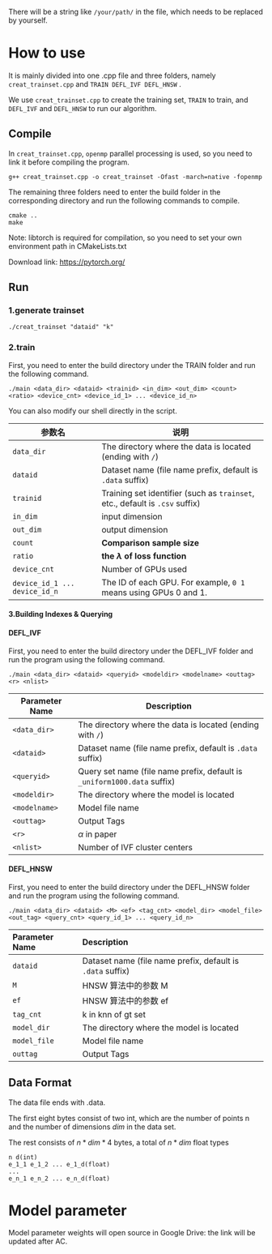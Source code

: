 There will be a string like `/your/path/` in the file, which needs to be replaced by yourself.

# How to use

It is mainly divided into one .cpp file and three folders, namely `creat_trainset.cpp` and `TRAIN DEFL_IVF DEFL_HNSW` .

We use `creat_trainset.cpp` to create the training set, `TRAIN` to train, and `DEFL_IVF` and `DEFL_HNSW` to run our algorithm.

## Compile

In `creat_trainset.cpp`, `openmp` parallel processing is used, so you need to link it before compiling the program.

```
g++ creat_trainset.cpp -o creat_trainset -Ofast -march=native -fopenmp
```

The remaining three folders need to enter the build folder in the corresponding directory and run the following commands to compile.

```
cmake ..
make
```

Note: libtorch is required for compilation, so you need to set your own environment path in CMakeLists.txt

Download link: https://pytorch.org/

## Run

### 1.generate trainset

```
./creat_trainset "dataid" "k"
```

### 2.train

First, you need to enter the build directory under the TRAIN folder and run the following command.

```
./main <data_dir> <dataid> <trainid> <in_dim> <out_dim> <count> <ratio> <device_cnt> <device_id_1> ... <device_id_n>
```

You can also modify our shell directly in the script.

| 参数名                        | 说明                                                         |
| ----------------------------- | ------------------------------------------------------------ |
| `data_dir`                    | The directory where the data is located (ending with `/`)    |
| `dataid`                      | Dataset name (file name prefix, default is `.data` suffix)   |
| `trainid`                     | Training set identifier (such as `trainset`, etc., default is `.csv` suffix) |
| `in_dim`                      | input dimension                                              |
| `out_dim`                     | output dimension                                             |
| `count`                       | **Comparison sample size**                                   |
| `ratio`                       | **the  $\lambda$  of loss function**                         |
| `device_cnt`                  | Number of GPUs used                                          |
| `device_id_1 ... device_id_n` | The ID of each GPU. For example, `0 1` means using GPUs 0 and 1. |

#### 3.Building Indexes & Querying

#### DEFL_IVF

First, you need to enter the build directory under the DEFL_IVF folder and run the program using the following command.

```
./main <data_dir> <dataid> <queryid> <modeldir> <modelname> <outtag> <r> <nlist>
```

| Parameter Name        | Description                                                         |
| ------------- | ------------------------------------------------------------ |
| `<data_dir>`  | The directory where the data is located (ending with `/`)    |
| `<dataid>`    | Dataset name (file name prefix, default is `.data` suffix)   |
| `<queryid>`   | Query set name (file name prefix, default is `_uniform1000.data` suffix) |
| `<modeldir>`  | The directory where the model is located                     |
| `<modelname>` | Model file name                                              |
| `<outtag>`    | Output Tags                                                  |
| `<r>`         | $\alpha$ in paper                                            |
| `<nlist>`     | Number of IVF cluster centers                                |

#### DEFL_HNSW

First, you need to enter the build directory under the DEFL_HNSW folder and run the program using the following command.

```
./main <data_dir> <dataid> <M> <ef> <tag_cnt> <model_dir> <model_file> <out_tag> <query_cnt> <query_id_1> ... <query_id_n>
```

| Parameter Name       | Description                                                       |
| :----------- | :--------------------------------------------------------- |
| `dataid`     | Dataset name (file name prefix, default is `.data` suffix) |
| `M`          | HNSW 算法中的参数 M                                        |
| `ef`         | HNSW 算法中的参数 ef                                       |
| `tag_cnt`    | k in knn of gt set                                         |
| `model_dir`  | The directory where the model is located                   |
| `model_file` | Model file name                                            |
| `outtag`     | Output Tags                                                |

Data Format
-----------

The data file ends with .data. 

The first eight bytes consist of two int, which are the number of points n and the number of dimensions $dim$ in the data set.

The rest consists of $n*dim*4$ bytes, a total of $n*dim$ float types

```
n d(int)
e_1_1 e_1_2 ... e_1_d(float)
...
e_n_1 e_n_2 ... e_n_d(float)
```

# Model parameter 

Model parameter weights will open source in Google Drive:  the link will be updated after AC.


